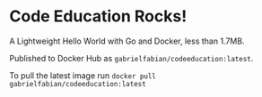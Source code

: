 # Code Education Rocks!
A Lightweight Hello World with Go and Docker, less than 1.7MB.

Published to Docker Hub as `gabrielfabian/codeeducation:latest`.

To pull the latest image run `docker pull gabrielfabian/codeeducation:latest`
